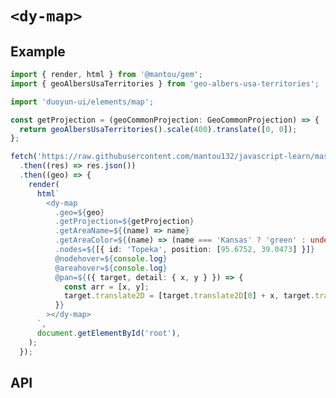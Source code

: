 # `<dy-map>`

## Example

<gbp-sandpack dependencies="@mantou/gem, duoyun-ui, geo-albers-usa-territories">

```ts
import { render, html } from '@mantou/gem';
import { geoAlbersUsaTerritories } from 'geo-albers-usa-territories';

import 'duoyun-ui/elements/map';

const getProjection = (geoCommonProjection: GeoCommonProjection) => {
  return geoAlbersUsaTerritories().scale(400).translate([0, 0]);
};

fetch('https://raw.githubusercontent.com/mantou132/javascript-learn/master/geo/us.json')
  .then((res) => res.json())
  .then((geo) => {
    render(
      html`
        <dy-map
          .geo=${geo}
          .getProjection=${getProjection}
          .getAreaName=${(name) => name}
          .getAreaColor=${(name) => (name === 'Kansas' ? 'green' : undefined)}
          .nodes=${[{ id: 'Topeka', position: [95.6752, 39.0473] }]}
          @nodehover=${console.log}
          @areahover=${console.log}
          @pan=${({ target, detail: { x, y } }) => {
            const arr = [x, y];
            target.translate2D = [target.translate2D[0] + x, target.translate2D[1] + y];
          }}
        ></dy-map>
      `,
      document.getElementById('root'),
    );
  });
```

</gbp-sandpack>

## API

<gbp-api src="/src/elements/map.ts"></gbp-api>

